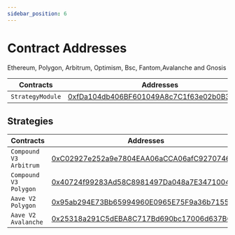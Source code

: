 ```yaml
---
sidebar_position: 6
---
```


# Contract Addresses

Ethereum, Polygon, Arbitrum, Optimism, Bsc, Fantom,Avalanche and Gnosis

| Contracts        | Addresses                                                                                                                         |
| ---------------- | --------------------------------------------------------------------------------------------------------------------------------- |
| `StrategyModule` | [0xfDa104db406BF601049A8c7C1f63e02b0B302E1E](https://etherscan.io/address/0xfDa104db406BF601049A8c7C1f63e02b0B302E1E#code) |

## Strategies

| Contracts               | Addresses                                                                                                                            |
| ----------------------- | ------------------------------------------------------------------------------------------------------------------------------------ |
| `Compound V3 Arbitrum` | [0xC02927e252a9e7804EAA06aCCA06afC927074694](https://arbiscan.io/address/0xC02927e252a9e7804EAA06aCCA06afC927074694#code) |
| `Compound V3 Polygon` | [0x40724f99283Ad58C8981497Da048a7E347100463](https://polygonscan.com/address/0x40724f99283Ad58C8981497Da048a7E347100463#code) |
| `Aave V2 Polygon`        | [0x95ab294E73Bb65994960E0965E75F9a36b715520](https://polygonscan.com/address/0x95ab294E73Bb65994960E0965E75F9a36b715520) |
| `Aave V2 Avalanche`        | [0x25318a291C5dEBA8C717Bd690bc17006d637B604](https://snowtrace.io/address/0x25318a291C5dEBA8C717Bd690bc17006d637B604) |

